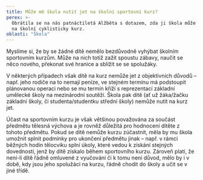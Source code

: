 ```yaml
---
title: Může mě škola nutit jet na školní sportovní kurz?
perex: >-
  Obrátila se na nás patnáctiletá Alžběta s dotazem, zda ji škola může nutit jet
  na školní cyklisticky kurz.
oblasti: "Škola"
---
```


<p>Myslíme si, že by se žádné dítě nemělo bezdůvodně vyhýbat školním sportovním kurzům. Může na nich totiž zažit spoustu zábavy, naučit se něco nového, překonat své hranice a sblížit se se spolužáky. </p><p>V některých případech však dítě na kurz nemůže jet z objektivních důvodů – např. jeho rodiče na to nemají peníze, ve stejném termínu má podstoupit plánovanou operaci nebo se mu termín kříží s reprezentací základní umělecké školy na mezinárodní soutěži. Škola pak dítě (ať už žáka/žačku základní školy, či studenta/studentku střední školy) nemůže nutit na kurz jet. </p><p>Účast na sportovním kurzu je však většinou považována za součást předmětu tělesná výchova a je rovněž důležitá pro hodnocení dítěte z tohoto předmětu. Pokud se dítě nemůže kurzu zúčastnit, měla by mu škola umožnit splnit podmínky pro ukončení předmětu jinak – např. v rámci běžných hodin tělocviku splní úkoly, které vedou k získání stejných dovedností, jenž by dítě získalo během sportovního kurzu. Zároveň platí, že není-li dítě řádně omluvené z vyučování či k tomu není důvod, mělo by i v době, kdy jsou jeho spolužáci na kurzu, řádně chodit do školy a učit se v jiné třídě. </p></div>
